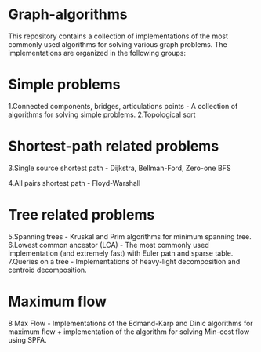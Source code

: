 # Graph-algorithms
This repository contains a collection of implementations of the most commonly used algorithms for solving various graph problems.
The implementations are organized in the following groups:
# Simple problems
1.Connected components, bridges, articulations points - A collection of algorithms for solving simple problems.
2.Topological sort
# Shortest-path related problems
3.Single source shortest path - Dijkstra, Bellman-Ford, Zero-one BFS

4.All pairs shortest path - Floyd-Warshall
# Tree related problems
5.Spanning trees - Kruskal and Prim algorithms for minimum spanning tree.
6.Lowest common ancestor (LCA) - The most commonly used implementation (and extremely fast) with Euler path and sparse table.
7.Queries on a tree - Implementations of heavy-light decomposition and centroid decomposition.
# Maximum flow
8 Max Flow - Implementations of the Edmand-Karp and Dinic algorithms for maximum flow + implementation of the algorithm for solving Min-cost flow using SPFA.
